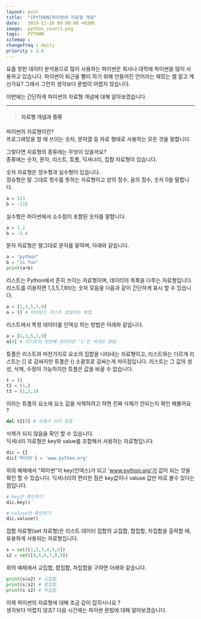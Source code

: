 ```yaml
---
layout: post
title:  "[PYTHON]파이썬의 자료형 개념"
date:   2019-11-26 09:00:00 +0300
image:  python_cover1.png
tags:   PYTHON
sitemap :
changefreq : daily
priority : 1.0
---
```


요즘 핫한 데이터 분석용으로 많이 사용하는 파이썬은 회사나 대학에 파이썬을 많이 사용하고 있습니다.
파이썬이 퇴근을 빨리 하기 위해 만들어진 언어라는 재밌는 썰 알고 계신가요? 그래서 그런지 생각보다 문법이 어렵지 않습니다.  

이번에는 간단하게 파이썬의 자료형 개념에 대해 알아보겠습니다.


-------


> #### 자료형 개념과 종류 

파이썬의 자료형이란?  
프로그래밍을 할 때 쓰이는 숫자, 문자열 등 자료 형태로 사용하는 모든 것을 말합니다.  

그렇다면 자료형의 종류에는 무엇이 있을까요?  
종류에는 숫자, 문자, 리스트, 튜플, 딕셔너리, 집합 자료형이 있습니다.   

숫자 자료형은 정수형과 실수형이 있습니다.   
정슈형은 말 그대로 정수를 뜻하는 자료형이고 양의 정수, 음의 정수, 숫자 0을 말합니다.  

```python 
a = 123
b = -178
```

실수형은 파이썬에서 소수점이 포함된 숫자를 말합니다.  

```python
a = 1.2
b = -3.4
```  

문자 자료형은 말그대로 문자를 말하며, 아래와 같습니다.  

```python
a = "python"
b = "is fun"
print(a+b)
```

리스트는 Python에서 흔히 쓰이는 자료형이며, 데이터의 목록을 다루는 자료형입니다. 리스트를 이용하면 1,3,5,7,9라는 숫자 모음을 다음과 같이 간단하게 표시 할 수 있습니다.  

```python 
a = [1,3,5,7,9]
a = [] # 비어있는 리스트 생성하는 방법
```

리스트에서 특정 데이터를 인덱싱 하는 방법은 아래와 같습니다.  

```python 
a = [1,3,5,7,9]
a[0] # 리스트의 첫번째 데이터인 '1'만 꺼내는 방법
```
 
튜플은 리스트와 마찬가지로 요소의 집합을 나타내는 자료형이고, 리스트와는 다르게 리스트는 [] 로 감싸지만 튜플은 () 소괄호로 감싸는게 차이점입니다. 리스트는 그 값의 생성, 삭제, 수정이 가능하지만 튜플은 값을 바꿀 수 없습니다.  

```python
t = ()
t2 = (1,)
t3 = (1,2,3)
```  

이라는 튜플의 요소에 요소 값을 삭제하려고 하면 진짜 삭제가 안되는지 확인 해볼까요 ?  

```python
del t2[0] # 삭제가 되지 않음
```

삭제가 되지 않음을 확인 할 수 있습니다.  
딕셔너리 자료형은 key와 value를 조합해서 사용하는 자료형입니다. 

```python 
dic = {}
dic['파이썬'] = 'www.python.org'
```

위의 예제에서 "파이썬"이 key(인덱스)가 되고 'www.python.org'가 값이 되는 것을 확인 할 수 있습니다. 딕셔너리의 편리한 점은 key값이나 valuse 값만 따로 볼수 있다는 점입니다.  

```python
# key만 확인하기 
dic.key()

# valuse만 확인하기 
dic.valuse()
```

집합 자료형(set 자료형)은 리스트 데이터 집합의 교집합, 합집합, 차집합을 출력할 때, 유용하게 사용되는 자료형입니다.  

```python 
s = set([1,2,3,4,5,6])
s2 = set([4,5,6,7,8,9])
```

위의 예제에서 교집합, 합집합, 차집합을 구하면 아래와 같습니다. 

```python
print(s&s2) # 교집합 
print(s|s2) # 합집합
print(s-s2) # 차집합 
```


이제 파이썬의 자료형에 대해 조금 감이 잡히시나요 ?  
생각보다 어렵지 않죠? 다음 시간에는 파이썬 문법에 대해 알아보겠습니다.  


